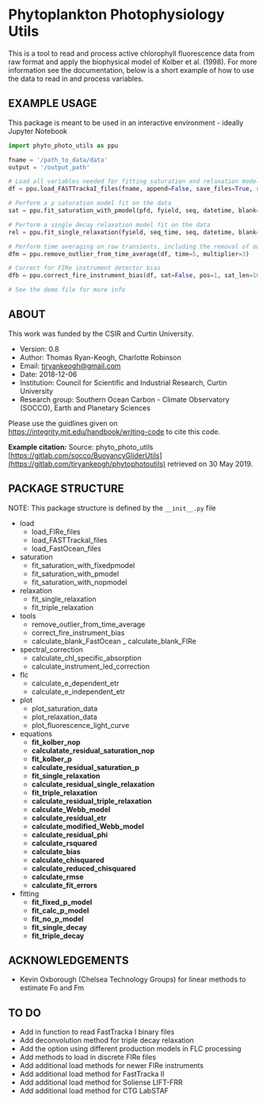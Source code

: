 Phytoplankton Photophysiology Utils
===================================

This is a tool to read and process active chlorophyll fluorescence data from raw format and apply the biophysical model of Kolber et al. (1998).
For more information see the documentation, below is a short example of how to use the data to read in and process variables.


EXAMPLE USAGE
-------------
This package is meant to be used in an interactive environment - ideally Jupyter Notebook

```python
import phyto_photo_utils as ppu

fname = '/path_to_data/data'
output = '/output_path'

# Load all variables needed for fitting saturation and relaxation models
df = ppu.load_FASTTrackaI_files(fname, append=False, save_files=True, res_path=output, seq_len=120, irrad=545.62e10)

# Perform a ρ saturation model fit on the data
sat = ppu.fit_saturation_with_pmodel(pfd, fyield, seq, datetime, blank=0, sat_len=100, skip=0, ro_lims=[0.0,1.0], sig_lims =[100,2200])

# Perform a single decay relaxation model fit on the data
rel = ppu.fit_single_relaxation(fyield, seq_time, seq, datetime, blank=0, sat_len=100, rel_len=40, bounds=True, tau_lims=[100, 50000])

# Perform time averaging on raw transients, including the removal of outliers (mean + stdev * 3)
dfm = ppu.remove_outlier_from_time_average(df, time=5, multiplier=3)

# Correct for FIRe instrument detector bias
dfb = ppu.correct_fire_instrument_bias(df, sat=False, pos=1, sat_len=100)

# See the demo file for more info
```


ABOUT
-----
This work was funded by the CSIR and Curtin University.

- Version: 0.8
- Author:  Thomas Ryan-Keogh, Charlotte Robinson
- Email:   tjryankeogh@gmail.com
- Date:    2018-12-06
- Institution: Council for Scientific and Industrial Research, Curtin University
- Research group: Southern Ocean Carbon - Climate Observatory (SOCCO), Earth and Planetary Sciences

Please use the guidlines given on https://integrity.mit.edu/handbook/writing-code to cite this code.

**Example citation:**
Source: phyto_photo_utils [https://gitlab.com/socco/BuoyancyGliderUtils](https://gitlab.com/tjryankeogh/phytophotoutils) retrieved on 30 May 2019.

PACKAGE STRUCTURE
-----------------
NOTE: This package structure is defined by the `__init__.py` file
- load
	- load_FIRe_files
	- load_FASTTrackaI_files
	- load_FastOcean_files
- saturation
	- fit_saturation_with_fixedpmodel
	- fit_saturation_with_pmodel
	- fit_saturation_with_nopmodel
- relaxation
	- fit_single_relaxation
	- fit_triple_relaxation
- tools
	- remove_outlier_from_time_average
	- correct_fire_instrument_bias
	- calculate_blank_FastOcean
	_ calculate_blank_FIRe
- spectral_correction
	- calculate_chl_specific_absorption
	- calculate_instrument_led_correction
- flc
	- calculate_e_dependent_etr
	- calculate_e_independent_etr
- plot
	- plot_saturation_data
	- plot_relaxation_data
	- plot_fluorescence_light_curve
- equations
	- __fit_kolber_nop__
	- __calculatate_residual_saturation_nop__
	- __fit_kolber_p__
	- __calculate_residual_saturation_p__
	- __fit_single_relaxation__
	- __calculate_residual_single_relaxation__
	- __fit_triple_relaxation__
	- __calculate_residual_triple_relaxation__
	- __calculate_Webb_model__
	- __calculate_residual_etr__
	- __calculate_modified_Webb_model__
	- __calculate_residual_phi__
	- __calculate_rsquared__
	- __calculate_bias__
	- __calculate_chisquared__
	- __calculate_reduced_chisquared__
	- __calculate_rmse__
	- __calculate_fit_errors__
- fitting
	- __fit_fixed_p_model__
	- __fit_calc_p_model__
	- __fit_no_p_model__
	- __fit_single_decay__
	- __fit_triple_decay__


ACKNOWLEDGEMENTS
----------------
- Kevin Oxborough (Chelsea Technology Groups) for linear methods to estimate Fo and Fm


TO DO
-----
- Add in function to read FastTracka I binary files
- Add deconvolution method for triple decay relaxation
- Add the option using different production models in FLC processing
- Add methods to load in discrete FIRe files
- Add additional load methods for newer FIRe instruments
- Add additional load method for FastTracka II
- Add additional load method for Soliense LIFT-FRR
- Add additional load method for CTG LabSTAF

